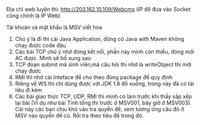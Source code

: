 Địa chỉ web luyện thi: http://203.162.10.109/Webcms (IP để đưa vào Socket cũng chính là IP Web)

Tài khoản và mật khẩu là MSV viết hoa

1. Chú ý là đi thi cài Java Application, đừng có Java with Maven không chạy được code đâu
2. Các bài TCP chú ý nhớ đóng kết nối, phần này mình còn thiếu, đóng mới AC được. Mình sẽ bổ sung sau
3. TCP đoạn submit mã sinh viên;mã câu hỏi thì nhớ là writeObject thì mới chạy được
4. RMI thì nhớ cài Inteface đề cho theo đúng package đề quy định
5. Riêng về WS thì chỉ dùng được với JDK 1.8 đổ xuống, trong này đã có tài liệu đi kèm
6. Các bài giao thức TCP, UDP, RMI thì mình có làm trước khi thầy sắp xếp lại bài (Ví dụ như bài Tính tổng thì trước ở MSV001, bây giờ ở MSV003). Cái này các bạn chịu khó vào tra quyển đề, xem tương ứng câu đó ở MSV nào quyển đề cũ. Rồi tra theo tiêu đề trong đó.
